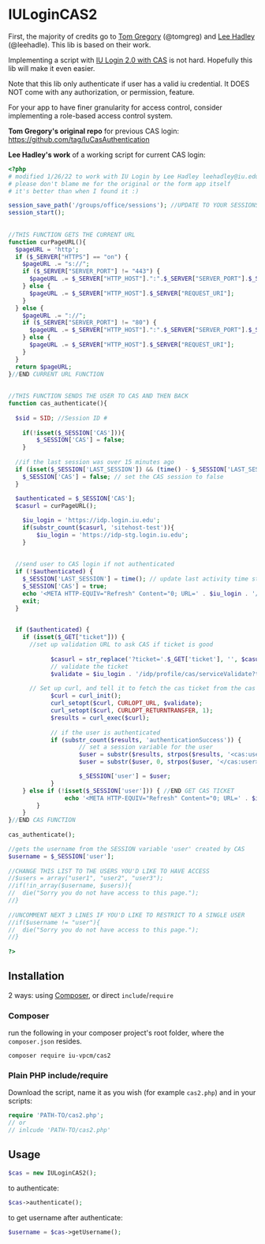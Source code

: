# IULoginCAS2

First, the majority of credits go to [Tom Gregory](https://kelley.iu.edu/faculty-research/faculty-directory/profile.html?id=TOMGREG) (@tomgreg) and [Lee Hadley](https://studios.iu.edu/about/people/hadley-lee.html) (@leehadle). This lib is based on their work.

Implementing a script with [IU Login 2.0 with CAS](https://kb.iu.edu/d/bfpq) is not hard. Hopefully this lib will make it even easier.

Note that this lib only authenticate if user has a valid iu credential. It DOES NOT come with any authorization, or permission, feature. 

For your app to have finer granularity for access control, consider implementing a role-based access control system.  

**Tom Gregory's original repo** for previous CAS login: https://github.com/tag/IuCasAuthentication

**Lee Hadley's work** of a working script for current CAS login:
```php
<?php
# modified 1/26/22 to work with IU Login by Lee Hadley leehadley@iu.edu 
# please don't blame me for the original or the form app itself 
# it's better than when I found it :) 

session_save_path('/groups/office/sessions'); //UPDATE TO YOUR SESSIONS PATH
session_start();
 
 
//THIS FUNCTION GETS THE CURRENT URL
function curPageURL(){
  $pageURL = 'http';
  if ($_SERVER["HTTPS"] == "on") {
    $pageURL .= "s://";
    if ($_SERVER["SERVER_PORT"] != "443") {
      $pageURL .= $_SERVER["HTTP_HOST"].":".$_SERVER["SERVER_PORT"].$_SERVER["REQUEST_URI"];
    } else {
      $pageURL .= $_SERVER["HTTP_HOST"].$_SERVER["REQUEST_URI"];
    }
  } else {
    $pageURL .= "://";
    if ($_SERVER["SERVER_PORT"] != "80") {
      $pageURL .= $_SERVER["HTTP_HOST"].":".$_SERVER["SERVER_PORT"].$_SERVER["REQUEST_URI"];
    } else {
      $pageURL .= $_SERVER["HTTP_HOST"].$_SERVER["REQUEST_URI"];
    }
  }
  return $pageURL;
}//END CURRENT URL FUNCTION
 
 
//THIS FUNCTION SENDS THE USER TO CAS AND THEN BACK
function cas_authenticate(){
 
  $sid = SID; //Session ID #
	
	if(!isset($_SESSION['CAS'])){
		$_SESSION['CAS'] = false;
	}
 
  //if the last session was over 15 minutes ago
  if (isset($_SESSION['LAST_SESSION']) && (time() - $_SESSION['LAST_SESSION'] > 900)) {
    $_SESSION['CAS'] = false; // set the CAS session to false
  }
 
  $authenticated = $_SESSION['CAS'];
  $casurl = curPageURL();

	$iu_login = 'https://idp.login.iu.edu';
	if(substr_count($casurl, 'sitehost-test')){
		$iu_login = 'https://idp-stg.login.iu.edu';
	}
	
 
  //send user to CAS login if not authenticated
  if (!$authenticated) {
    $_SESSION['LAST_SESSION'] = time(); // update last activity time stamp
    $_SESSION['CAS'] = true;
    echo '<META HTTP-EQUIV="Refresh" Content="0; URL=' . $iu_login . '/idp/profile/cas/login?service='.$casurl.'">';
    exit;
  }
	

  if ($authenticated) {
    if (isset($_GET["ticket"])) {
      //set up validation URL to ask CAS if ticket is good
			
			$casurl = str_replace('?ticket='.$_GET['ticket'], '', $casurl);
			// validate the ticket
			$validate = $iu_login . '/idp/profile/cas/serviceValidate?ticket=' . $_GET['ticket'] . '&service=' . $casurl;
 
      // Set up curl, and tell it to fetch the cas ticket from the cas server specified
			$curl = curl_init();
			curl_setopt($curl, CURLOPT_URL, $validate);
			curl_setopt($curl, CURLOPT_RETURNTRANSFER, 1);
			$results = curl_exec($curl);
			
			// if the user is authenticated
			if (substr_count($results, 'authenticationSuccess')) {
					// set a session variable for the user
					$user = substr($results, strpos($results, '<cas:user>') + 10);
					$user = substr($user, 0, strpos($user, '</cas:user>'));

					$_SESSION['user'] = $user;
			} 
  	} else if (!isset($_SESSION['user'])) { //END GET CAS TICKET
				echo '<META HTTP-EQUIV="Refresh" Content="0; URL=' . $iu_login . '/idp/profile/cas/login?service='.$casurl.'">';
		}
	}
}//END CAS FUNCTION
 
cas_authenticate();

//gets the username from the SESSION variable 'user' created by CAS
$username = $_SESSION['user'];
 
//CHANGE THIS LIST TO THE USERS YOU'D LIKE TO HAVE ACCESS
//$users = array("user1", "user2", "user3");
//if(!in_array($username, $users)){
//  die("Sorry you do not have access to this page.");
//}
 
//UNCOMMENT NEXT 3 LINES IF YOU'D LIKE TO RESTRICT TO A SINGLE USER
//if($username != "user"){
//  die("Sorry you do not have access to this page.");
//}
 
?>
```

## Installation
2 ways: using [Composer](https://getcomposer.org/), or direct `include`/`require`

### Composer
run the following in your composer project's root folder, where the `composer.json` resides.
```shell
composer require iu-vpcm/cas2
```
### Plain PHP include/require
Download the script, name it as you wish (for example `cas2.php`) and in your scripts:
```php
require 'PATH-TO/cas2.php';
// or 
// inlcude 'PATH-TO/cas2.php'
```
## Usage
```php
$cas = new IULoginCAS2();
```

to authenticate:
```php
$cas->authenticate();
```

to get username after authenticate:
```php
$username = $cas->getUsername();
```